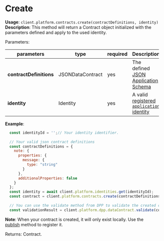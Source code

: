 # Create

**Usage**: `client.platform.contracts.create(contractDefinitions, identity)`  
**Description**: This method will return a Contract object initialized with the parameters defined and apply to the used identity. 

Parameters: 

| parameters              | type             | required | Description                                                                                                            |
| ----------------------- | ---------------- | -------- | ---------------------------------------------------------------------------------------------------------------------- |
| **contractDefinitions** | JSONDataContract | yes      | The defined [JSON Application Schema](https://dashplatform.readme.io/docs/explanation-platform-protocol-data-contract) |
| **identity**            | Identity         | yes      | A valid [registered `application` identity](https://dashplatform.readme.io/docs/dash-sdk-identities-register)          |

**Example**:

```js
  const identityId = '';// Your identity identifier.
  
  // Your valid json contract definitions
  const contractDefinitions = {
    note: {
      properties: {
        message: {
          type: "string"
        }
      },
      additionalProperties: false
    }
  };
  const identity = await client.platform.identities.get(identityId);
  const contract = client.platform.contracts.create(contractDefinitions, identity);
  
  // You can use the validate method from DPP to validate the created contract
  const validationResult = client.platform.dpp.dataContract.validate(contract);
```

**Note**: When your contract is created, it will only exist locally. Use the [publish](https://dashplatform.readme.io/docs/dash-sdk-contracts-publish) method to register it.  

Returns: Contract.